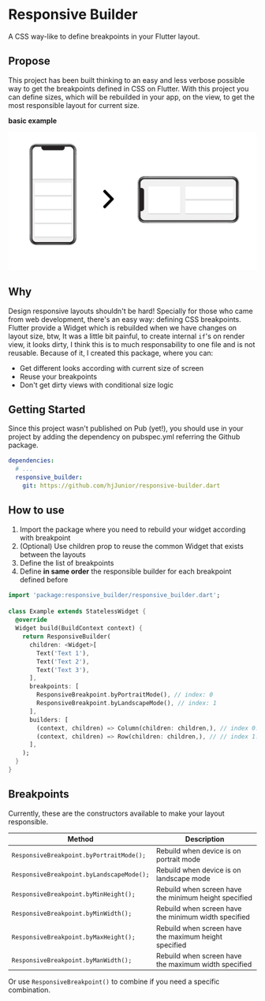 # Responsive Builder

A CSS way-like to define breakpoints in your Flutter layout.

## Propose
This project has been built thinking to an easy and less verbose possible way to get the breakpoints defined in CSS on Flutter.
With this project you can define sizes, which will be rebuilded in your app, on the view, to get the most responsible layout for current size.

**basic example** 

![Portrait -> Landscape](/example-preview.png?raw=true "Portrait to landscape")

## Why
Design responsive layouts shouldn't be hard! Specially for those who came from web development, there's an easy way: defining CSS breakpoints.
Flutter provide a Widget which is rebuilded when we have changes on layout size, btw, It was a little bit painful, to create internal `if`'s on render view, it looks dirty, I think this is to much responsability to one file and is not reusable.
Because of it, I created this package, where you can:

- Get different looks according with current size of screen
- Reuse your breakpoints
- Don't get dirty views with conditional size logic

## Getting Started

Since this project wasn't published on Pub (yet!), you should use in your project by adding the dependency on pubspec.yml referring the Github package.

```yaml
dependencies:
  # ...
  responsive_builder:
    git: https://github.com/hjJunior/responsive-builder.dart
```

## How to use
1. Import the package where you need to rebuild your widget according with breakpoint
2. (Optional) Use children prop to reuse the common Widget that exists between the layouts
3. Define the list of breakpoints
4. Define **in same order** the responsible builder for each breakpoint defined before

```dart
import 'package:responsive_builder/responsive_builder.dart';

class Example extends StatelessWidget {
  @override
  Widget build(BuildContext context) {
    return ResponsiveBuilder(
      children: <Widget>[
        Text('Text 1'),
        Text('Text 2'),
        Text('Text 3'),
      ],
      breakpoints: [
        ResponsiveBreakpoint.byPortraitMode(), // index: 0
        ResponsiveBreakpoint.byLandscapeMode(), // index: 1
      ],
      builders: [
        (context, children) => Column(children: children,), // index 0: portrait
        (context, children) => Row(children: children,), // // index 1: landscape
      ],
    );
  }
}
```

## Breakpoints
Currently, these are the constructors available to make your layout responsible.

| Method | Description |
|--|--|
| `ResponsiveBreakpoint.byPortraitMode();` | Rebuild when device is on portrait mode |
| `ResponsiveBreakpoint.byLandscapeMode();` | Rebuild when device is on landscape mode |
| `ResponsiveBreakpoint.byMinHeight();` | Rebuild when screen have the minimum height specified | 
| `ResponsiveBreakpoint.byMinWidth();` | Rebuild when screen have the minimum width specified |
| `ResponsiveBreakpoint.byMaxHeight();` | Rebuild when screen have the maximum height specified | 
| `ResponsiveBreakpoint.byManWidth();` | Rebuild when screen have the maximum width specified |

Or use `ResponsiveBreakpoint()` to combine if you need a specific combination.
